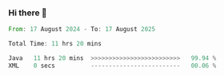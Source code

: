 ### Hi there 👋

<!--START_SECTION:waka-->

```rust
From: 17 August 2024 - To: 17 August 2025

Total Time: 11 hrs 20 mins

Java   11 hrs 20 mins  >>>>>>>>>>>>>>>>>>>>>>>>>   99.94 %
XML    0 secs          -------------------------   00.06 %
```

<!--END_SECTION:waka-->
